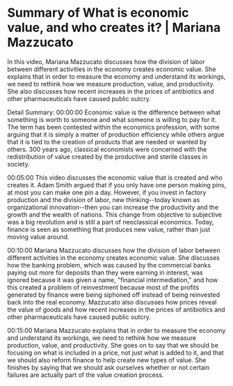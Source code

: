 # Summary of What is economic value, and who creates it? | Mariana Mazzucato

In this video, Mariana Mazzucato discusses how the division of labor between different activities in the economy creates economic value. She explains that in order to measure the economy and understand its workings, we need to rethink how we measure production, value, and productivity. She also discusses how recent increases in the prices of antibiotics and other pharmaceuticals have caused public outcry.

Detail Summary: 
00:00:00
Economic value is the difference between what something is worth to someone and what someone is willing to pay for it. The term has been contested within the economics profession, with some arguing that it is simply a matter of production efficiency while others argue that it is tied to the creation of products that are needed or wanted by others. 300 years ago, classical economists were concerned with the redistribution of value created by the productive and sterile classes in society.

00:05:00
This video discusses the economic value that is created and who creates it. Adam Smith argued that if you only have one person making pins, at most you can make one pin a day. However, if you invest in factory production and the division of labor, new thinking--today known as organizational innovation--then you can increase the productivity and the growth and the wealth of nations. This change from objective to subjective was a big revolution and is still a part of neoclassical economics. Today, finance is seen as something that produces new value, rather than just moving value around.

00:10:00
Mariana Mazzucato discusses how the division of labor between different activities in the economy creates economic value. She discusses how the banking problem, which was caused by the commercial banks paying out more for deposits than they were earning in interest, was ignored because it was given a name, "financial intermediation," and how this created a problem of reinvestment because most of the profits generated by finance were being siphoned off instead of being reinvested back into the real economy. Mazzucato also discusses how prices reveal the value of goods and how recent increases in the prices of antibiotics and other pharmaceuticals have caused public outcry.

00:15:00
Mariana Mazzucato explains that in order to measure the economy and understand its workings, we need to rethink how we measure production, value, and productivity. She goes on to say that we should be focusing on what is included in a price, not just what is added to it, and that we should also reform finance to help create new types of value. She finishes by saying that we should ask ourselves whether or not certain failures are actually part of the value creation process.

